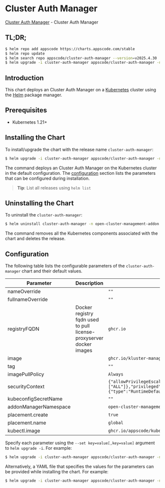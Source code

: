 # Cluster Auth Manager

[Cluster Auth Manager](https://github.com/kluster-manager/cluster-auth) - Cluster Auth Manager

## TL;DR;

```bash
$ helm repo add appscode https://charts.appscode.com/stable
$ helm repo update
$ helm search repo appscode/cluster-auth-manager --version=v2025.4.30
$ helm upgrade -i cluster-auth-manager appscode/cluster-auth-manager -n open-cluster-management-addon --create-namespace --version=v2025.4.30
```

## Introduction

This chart deploys an Cluster Auth Manager on a [Kubernetes](http://kubernetes.io) cluster using the [Helm](https://helm.sh) package manager.

## Prerequisites

- Kubernetes 1.21+

## Installing the Chart

To install/upgrade the chart with the release name `cluster-auth-manager`:

```bash
$ helm upgrade -i cluster-auth-manager appscode/cluster-auth-manager -n open-cluster-management-addon --create-namespace --version=v2025.4.30
```

The command deploys an Cluster Auth Manager on the Kubernetes cluster in the default configuration. The [configuration](#configuration) section lists the parameters that can be configured during installation.

> **Tip**: List all releases using `helm list`

## Uninstalling the Chart

To uninstall the `cluster-auth-manager`:

```bash
$ helm uninstall cluster-auth-manager -n open-cluster-management-addon
```

The command removes all the Kubernetes components associated with the chart and deletes the release.

## Configuration

The following table lists the configurable parameters of the `cluster-auth-manager` chart and their default values.

|       Parameter       |                             Description                             |                                                                                             Default                                                                                             |
|-----------------------|---------------------------------------------------------------------|-------------------------------------------------------------------------------------------------------------------------------------------------------------------------------------------------|
| nameOverride          |                                                                     | <code>""</code>                                                                                                                                                                                 |
| fullnameOverride      |                                                                     | <code>""</code>                                                                                                                                                                                 |
| registryFQDN          | Docker registry fqdn used to pull license-proxyserver docker images | <code>ghcr.io</code>                                                                                                                                                                            |
| image                 |                                                                     | <code>ghcr.io/kluster-manager/cluster-auth</code>                                                                                                                                               |
| tag                   |                                                                     | <code>""</code>                                                                                                                                                                                 |
| imagePullPolicy       |                                                                     | <code>Always</code>                                                                                                                                                                             |
| securityContext       |                                                                     | <code>{"allowPrivilegeEscalation":false,"capabilities":{"drop":["ALL"]},"privileged":false,"readOnlyRootFilesystem":true,"runAsNonRoot":true,"seccompProfile":{"type":"RuntimeDefault"}}</code> |
| kubeconfigSecretName  |                                                                     | <code>""</code>                                                                                                                                                                                 |
| addonManagerNamespace |                                                                     | <code>open-cluster-management-cluster-auth</code>                                                                                                                                               |
| placement.create      |                                                                     | <code>true</code>                                                                                                                                                                               |
| placement.name        |                                                                     | <code>global</code>                                                                                                                                                                             |
| kubectl.image         |                                                                     | <code>ghcr.io/appscode/kubectl-nonroot:1.31</code>                                                                                                                                              |


Specify each parameter using the `--set key=value[,key=value]` argument to `helm upgrade -i`. For example:

```bash
$ helm upgrade -i cluster-auth-manager appscode/cluster-auth-manager -n open-cluster-management-addon --create-namespace --version=v2025.4.30 --set registryFQDN=ghcr.io
```

Alternatively, a YAML file that specifies the values for the parameters can be provided while
installing the chart. For example:

```bash
$ helm upgrade -i cluster-auth-manager appscode/cluster-auth-manager -n open-cluster-management-addon --create-namespace --version=v2025.4.30 --values values.yaml
```
